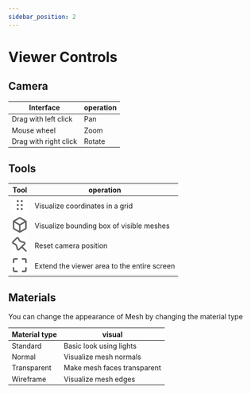 ```yaml
---
sidebar_position: 2
---
```


# Viewer Controls

## Camera
| Interface | operation |
| ---- | ---- |
| Drag with left click | Pan |
| Mouse wheel | Zoom |
| Drag with right click | Rotate |

##  Tools



| Tool | operation |
| ---- | ---- |
| ![grabber-16](/img/user/basics/user-interfaces/viewer-controls/grabber-16.svg) | Visualize coordinates in a grid |
| ![package-16](/img/user/basics/user-interfaces/viewer-controls/package-16.svg) | Visualize bounding box of visible meshes |
| ![pin-16](/img/user/basics/user-interfaces/viewer-controls/pin-16.svg) | Reset camera position  |
| ![screen-full-16](/img/user/basics/user-interfaces/viewer-controls/screen-full-16.svg)  | Extend the viewer area to the entire screen |

## Materials

You can change the appearance of Mesh by changing the material type

| Material type | visual |
| ---- | ---- |
| Standard | Basic look using lights |
| Normal | Visualize mesh normals |
| Transparent | Make mesh faces transparent |
| Wireframe | Visualize mesh edges |